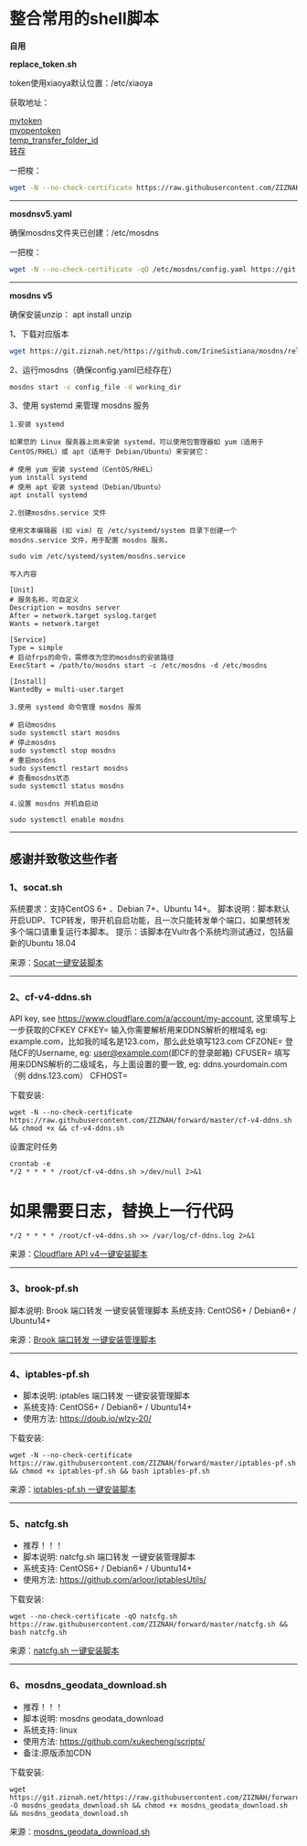 
# 整合常用的shell脚本

**自用**

**replace_token.sh**

token使用xiaoya默认位置：/etc/xiaoya

获取地址：

[mytoken](https://alist.nn.ci/zh/guide/drivers/aliyundrive.html)  
[myopentoken](https://alist.nn.ci/tool/aliyundrive/request.html)  
[temp_transfer_folder_id](https://www.aliyundrive.com/drive/file/resource)  
[转存](https://www.aliyundrive.com/s/rP9gP3h9asE)

一把梭：

~~~bash
wget -N --no-check-certificate https://raw.githubusercontent.com/ZIZNAH/forward/master/replace_token.sh && chmod +x replace_token.sh && bash replace_token.sh
~~~

------------------------------------------------------------------------------------------

**mosdnsv5.yaml**

确保mosdns文件夹已创建：/etc/mosdns

一把梭：
~~~bash
wget -N --no-check-certificate -qO /etc/mosdns/config.yaml https://git.ziznah.net/https://raw.githubusercontent.com/ZIZNAH/forward/master/mosdnsv5.yaml && chmod +x /etc/mosdns/config.yaml
~~~

------------------------------------------------------------------------------------------

**mosdns v5**

确保安装unzip： apt install unzip

1、下载对应版本

~~~bash
wget https://git.ziznah.net/https://github.com/IrineSistiana/mosdns/releases/download/v5.3.1/mosdns-linux-amd64.zip && unzip mosdns-linux-amd64.zip && chmod +x mosdns
~~~

2、运行mosdns（确保config.yaml已经存在）
~~~bash
mosdns start -c config_file -d working_dir​
~~~

3、使用 systemd 来管理 mosdns 服务

	1.安装 systemd

	如果您的 Linux 服务器上尚未安装 systemd，可以使用包管理器如 yum（适用于 CentOS/RHEL）或 apt（适用于 Debian/Ubuntu）来安装它：

	# 使用 yum 安装 systemd（CentOS/RHEL）
	yum install systemd
	# 使用 apt 安装 systemd（Debian/Ubuntu）
	apt install systemd

	2.创建mosdns.service 文件

	使用文本编辑器 (如 vim) 在 /etc/systemd/system 目录下创建一个 mosdns.service 文件，用于配置 mosdns 服务。

	sudo vim /etc/systemd/system/mosdns.service

	写入内容

	[Unit]
	# 服务名称，可自定义
	Description = mosdns server
	After = network.target syslog.target
	Wants = network.target

	[Service]
	Type = simple
	# 启动frps的命令，需修改为您的mosdns的安装路径
	ExecStart = /path/to/mosdns start -c /etc/mosdns -d /etc/mosdns

	[Install]
	WantedBy = multi-user.target

	3.使用 systemd 命令管理 mosdns 服务

	# 启动mosdns
	sudo systemctl start mosdns
	# 停止mosdns
	sudo systemctl stop mosdns
	# 重启mosdns
	sudo systemctl restart mosdns
	# 查看mosdns状态
	sudo systemctl status mosdns

	4.设置 mosdns 开机自启动

	sudo systemctl enable mosdns




------------------------------------------------------------------------------------------
**感谢并致敬这些作者**
------------------------------------------------------------------------------------------
### **1、socat.sh**

系统要求：支持CentOS 6+ 、Debian 7+、Ubuntu 14+。
脚本说明：脚本默认开启UDP、TCP转发，带开机自启功能，且一次只能转发单个端口，如果想转发多个端口请重复运行本脚本。
提示：该脚本在Vultr各个系统均测试通过，包括最新的Ubuntu 18.04

来源：[Socat一键安装脚本](https://www.moerats.com/archives/621/)

------------------------------------------------------------------------------------------

### **2、cf-v4-ddns.sh**

API key, see https://www.cloudflare.com/a/account/my-account,
这里填写上一步获取的CFKEY
CFKEY=
输入你需要解析用来DDNS解析的根域名 eg: example.com，比如我的域名是123.com，那么此处填写123.com
CFZONE=
登陆CF的Username, eg: user@example.com(即CF的登录邮箱)
CFUSER=
填写用来DDNS解析的二级域名，与上面设置的要一致, eg: ddns.yourdomain.com（例 ddns.123.com）
CFHOST=

下载安装:
~~~
wget -N --no-check-certificate https://raw.githubusercontent.com/ZIZNAH/forward/master/cf-v4-ddns.sh && chmod +x && cf-v4-ddns.sh 
~~~
设置定时任务
~~~
crontab -e
*/2 * * * * /root/cf-v4-ddns.sh >/dev/null 2>&1
~~~
# 如果需要日志，替换上一行代码
~~~
*/2 * * * * /root/cf-v4-ddns.sh >> /var/log/cf-ddns.log 2>&1
~~~
来源：[Cloudflare API v4一键安装脚本](https://github.com/yulewang/cloudflare-api-v4-ddns)

------------------------------------------------------------------------------------------

### **3、brook-pf.sh**

脚本说明: Brook 端口转发 一键安装管理脚本
系统支持: CentOS6+ / Debian6+ / Ubuntu14+

来源：[Brook 端口转发 一键安装管理脚本](https://github.com/ToyoDAdoubiBackup/doubi)

------------------------------------------------------------------------------------------

### **4、iptables-pf.sh**

- 脚本说明: iptables 端口转发 一键安装管理脚本
- 系统支持: CentOS6+ / Debian6+ / Ubuntu14+
- 使用方法: https://doub.io/wlzy-20/

下载安装:
~~~
wget -N --no-check-certificate https://raw.githubusercontent.com/ZIZNAH/forward/master/iptables-pf.sh && chmod +x iptables-pf.sh && bash iptables-pf.sh
~~~
来源：[iptables-pf.sh 一键安装脚本](https://github.com/ToyoDAdoubiBackup/doubi#iptables-pfsh)

------------------------------------------------------------------------------------------

### **5、natcfg.sh**

- 推荐！！！
- 脚本说明: natcfg.sh 端口转发 一键安装管理脚本
- 系统支持: CentOS6+ / Debian6+ / Ubuntu14+
- 使用方法: https://github.com/arloor/iptablesUtils/

下载安装:
~~~
wget --no-check-certificate -qO natcfg.sh https://raw.githubusercontent.com/ZIZNAH/forward/master/natcfg.sh && bash natcfg.sh
~~~
来源：[natcfg.sh 一键安装脚本](https://github.com/arloor/iptablesUtils/)

------------------------------------------------------------------------------------------

### **6、mosdns_geodata_download.sh**

- 推荐！！！
- 脚本说明: mosdns geodata_download
- 系统支持: linux
- 使用方法: https://github.com/xukecheng/scripts/
- 备注:原版添加CDN

下载安装:
~~~
wget https://git.ziznah.net/https://raw.githubusercontent.com/ZIZNAH/forward/master/mosdns_geodata_download.sh -O mosdns_geodata_download.sh && chmod +x mosdns_geodata_download.sh && mosdns_geodata_download.sh
~~~
来源：[mosdns_geodata_download.sh]([https://github.com/arloor/iptablesUtils/](https://raw.githubusercontent.com/xukecheng/scripts/main/mosdns_geodata_download.sh)https://raw.githubusercontent.com/xukecheng/scripts/main/mosdns_geodata_download.sh)
